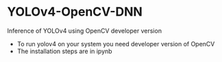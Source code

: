 # YOLOv4-OpenCV-DNN
Inference of YOLOv4 using OpenCV developer version<br/>
* To run yolov4 on your system you need developer version of OpenCV <br/>
* The installation steps are in ipynb <br/>
